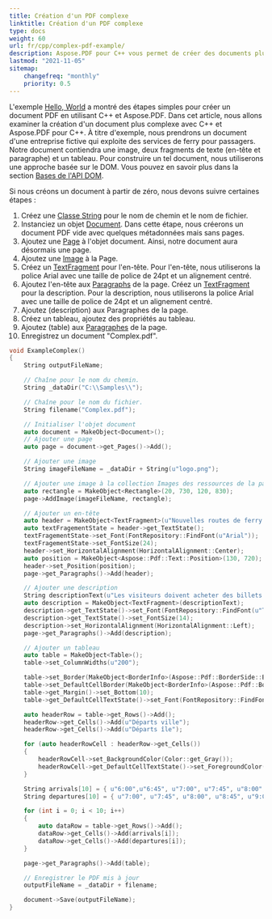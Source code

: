 ```yaml
---
title: Création d'un PDF complexe
linktitle: Création d'un PDF complexe
type: docs
weight: 60
url: fr/cpp/complex-pdf-example/
description: Aspose.PDF pour C++ vous permet de créer des documents plus complexes contenant des images, des fragments de texte et des tableaux dans un seul document.
lastmod: "2021-11-05"
sitemap:
    changefreq: "monthly"
    priority: 0.5
---
```


L'exemple [Hello, World](/pdf/cpp/hello-world-example/) a montré des étapes simples pour créer un document PDF en utilisant C++ et Aspose.PDF. Dans cet article, nous allons examiner la création d'un document plus complexe avec C++ et Aspose.PDF pour C++. À titre d'exemple, nous prendrons un document d'une entreprise fictive qui exploite des services de ferry pour passagers.
Notre document contiendra une image, deux fragments de texte (en-tête et paragraphe) et un tableau. Pour construire un tel document, nous utiliserons une approche basée sur le DOM. Vous pouvez en savoir plus dans la section [Bases de l'API DOM](/pdf/cpp/basics-of-dom-api/).

Si nous créons un document à partir de zéro, nous devons suivre certaines étapes :

1. Créez une [Classe String](https://reference.aspose.com/pdf/cpp/class/system.string) pour le nom de chemin et le nom de fichier.
1. Instanciez un objet [Document](https://reference.aspose.com/pdf/cpp/class/aspose.pdf.document). Dans cette étape, nous créerons un document PDF vide avec quelques métadonnées mais sans pages.
1. Ajoutez une [Page](https://reference.aspose.com/pdf/cpp/class/aspose.pdf.page) à l'objet document. Ainsi, notre document aura désormais une page.
1. Ajoutez une [Image](https://reference.aspose.com/pdf/cpp/class/aspose.pdf.image) à la Page.
1. Créez un [TextFragment](https://reference.aspose.com/pdf/cpp/class/aspose.pdf.text.text_fragment/) pour l'en-tête. Pour l'en-tête, nous utiliserons la police Arial avec une taille de police de 24pt et un alignement centré.
1. Ajoutez l'en-tête aux [Paragraphs](https://reference.aspose.com/pdf/cpp/class/aspose.pdf.page#ac5c48bedc9fe8a7e0800a1d9b2c28170) de la page. Créez un [TextFragment](https://reference.aspose.com/pdf/cpp/class/aspose.pdf.text.text_fragment/) pour la description. Pour la description, nous utiliserons la police Arial avec une taille de police de 24pt et un alignement centré.
1. Ajoutez (description) aux Paragraphes de la page.
1. Créez un tableau, ajoutez des propriétés au tableau.
1. Ajoutez (table) aux [Paragraphes](https://reference.aspose.com/pdf/cpp/class/aspose.pdf.page#ac5c48bedc9fe8a7e0800a1d9b2c28170) de la page.
1. Enregistrez un document "Complex.pdf".

```cpp
void ExampleComplex()
{
    String outputFileName;

    // Chaîne pour le nom du chemin.
    String _dataDir("C:\\Samples\\");

    // Chaîne pour le nom du fichier.
    String filename("Complex.pdf");

    // Initialiser l'objet document
    auto document = MakeObject<Document>();
    // Ajouter une page
    auto page = document->get_Pages()->Add();

    // Ajouter une image
    String imageFileName = _dataDir + String(u"logo.png");

    // Ajouter une image à la collection Images des ressources de la page
    auto rectangle = MakeObject<Rectangle>(20, 730, 120, 830);
    page->AddImage(imageFileName, rectangle);

    // Ajouter un en-tête
    auto header = MakeObject<TextFragment>(u"Nouvelles routes de ferry à l'automne 2020");
    auto textFragementState = header->get_TextState();
    textFragementState->set_Font(FontRepository::FindFont(u"Arial"));
    textFragementState->set_FontSize(24);
    header->set_HorizontalAlignment(HorizontalAlignment::Center);
    auto position = MakeObject<Aspose::Pdf::Text::Position>(130, 720);
    header->set_Position(position);
    page->get_Paragraphs()->Add(header);

    // Ajouter une description
    String descriptionText(u"Les visiteurs doivent acheter des billets en ligne et les billets sont limités à 5 000 par jour. Le service de ferry fonctionne à moitié de sa capacité et selon un horaire réduit. Attendez-vous à des files d'attente.");
    auto description = MakeObject<TextFragment>(descriptionText);
    description->get_TextState()->set_Font(FontRepository::FindFont(u"Times New Roman"));
    description->get_TextState()->set_FontSize(14);
    description->set_HorizontalAlignment(HorizontalAlignment::Left);
    page->get_Paragraphs()->Add(description);

    // Ajouter un tableau
    auto table = MakeObject<Table>();
    table->set_ColumnWidths(u"200");

    table->set_Border(MakeObject<BorderInfo>(Aspose::Pdf::BorderSide::Box, 1.0f, Aspose::Pdf::Color::get_DarkSlateGray()));
    table->set_DefaultCellBorder(MakeObject<BorderInfo>(Aspose::Pdf::BorderSide::Box, .5f, Aspose::Pdf::Color::get_Black()));
    table->get_Margin()->set_Bottom(10);
    table->get_DefaultCellTextState()->set_Font(FontRepository::FindFont(u"Helvetica"));

    auto headerRow = table->get_Rows()->Add();
    headerRow->get_Cells()->Add(u"Départs ville");
    headerRow->get_Cells()->Add(u"Départs île");

    for (auto headerRowCell : headerRow->get_Cells())
    {
        headerRowCell->set_BackgroundColor(Color::get_Gray());
        headerRowCell->get_DefaultCellTextState()->set_ForegroundColor(Color::get_WhiteSmoke());
    }

    String arrivals[10] = { u"6:00",u"6:45", u"7:00", u"7:45", u"8:00", u"8:45", u"9:00", u"9:45", u"10:00", u"10:45" };
    String departures[10] = { u"7:00", u"7:45", u"8:00", u"8:45", u"9:00", u"9:45", u"10:00", u"10:45", u"11:00", u"11:45" };

    for (int i = 0; i < 10; i++)
    {
        auto dataRow = table->get_Rows()->Add();
        dataRow->get_Cells()->Add(arrivals[i]);
        dataRow->get_Cells()->Add(departures[i]);
    }

    page->get_Paragraphs()->Add(table);

    // Enregistrer le PDF mis à jour
    outputFileName = _dataDir + filename;

    document->Save(outputFileName);
}
```